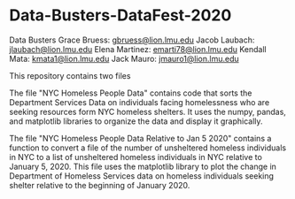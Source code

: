 # Data-Busters-DataFest-2020

Data Busters
Grace Bruess: gbruess@lion.lmu.edu
Jacob Laubach: jlaubach@lion.lmu.edu
Elena Martinez: emarti78@lion.lmu.edu
Kendall Mata: kmata1@lion.lmu.edu
Jack Mauro: jmauro1@lion.lmu.edu

This repository contains two files

The file "NYC Homeless People Data" contains code that sorts the Department Services Data on individuals facing homelessness 
who are seeking resources form NYC homeless shelters. It uses the numpy, pandas, and matplotlib libraries to organize the data 
and display it graphically. 

The file "NYC Homeless People Data Relative to Jan 5 2020" contains a function to convert a file of the number of unsheltered 
homeless individuals in NYC to a list of unsheltered homeless individuals in NYC relative to January 5, 2020. This file uses the 
matplotlib library to plot the change in Department of Homeless Services data on homeless individuals seeking shelter relative to the
beginning of January 2020. 
